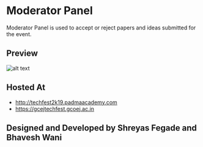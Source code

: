 # Moderator Panel

Moderator Panel is used to accept or reject papers and ideas submitted for the event.


## Preview

![alt text](http://padmasoft.padmaacademy.com/technovision2k19/mod.png)



## Hosted At


-   <http://techfest2k19.padmaacademy.com>
-   <https://gcejtechfest.gcoej.ac.in>


## Designed and Developed by Shreyas Fegade and Bhavesh Wani

